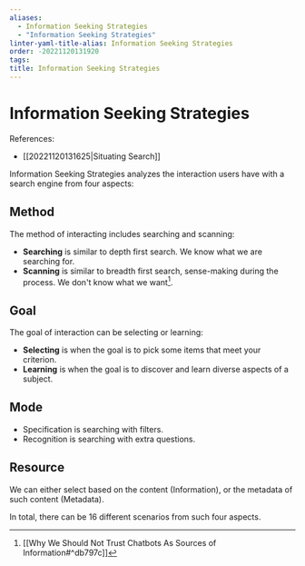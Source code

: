 ```yaml
---
aliases:
  - Information Seeking Strategies
  - "Information Seeking Strategies"
linter-yaml-title-alias: Information Seeking Strategies
order: -20221120131920
tags: 
title: Information Seeking Strategies
---
```


# Information Seeking Strategies

References:
- [[20221120131625|Situating Search]]

Information Seeking Strategies analyzes the interaction users have with a search engine from four aspects:

## Method

The method of interacting includes searching and scanning:
- **Searching** is similar to depth first search. We know what we are searching for.
- **Scanning** is similar to breadth first search, sense-making during the process. We don't know what we want[^1].

## Goal

The goal of interaction can be selecting or learning:
- **Selecting** is when the goal is to pick some items that meet your criterion.
- **Learning** is when the goal is to discover and learn diverse aspects of a subject.

## Mode

- Specification is searching with filters.
- Recognition is searching with extra questions.

## Resource

We can either select based on the content (Information), or the metadata of such content (Metadata).

In total, there can be 16 different scenarios from such four aspects.

[^1]: [[Why We Should Not Trust Chatbots As Sources of Information#^db797c]]